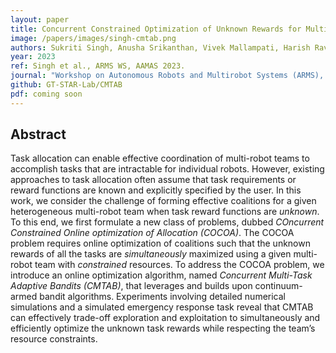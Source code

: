 ```yaml
---
layout: paper
title: Concurrent Constrained Optimization of Unknown Rewards for Multi-Robot Task Allocation
image: /papers/images/singh-cmtab.png
authors: Sukriti Singh, Anusha Srikanthan, Vivek Mallampati, Harish Ravichandar
year: 2023
ref: Singh et al., ARMS WS, AAMAS 2023.
journal: "Workshop on Autonomous Robots and Multirobot Systems (ARMS), Autonomous Agents and Multi-Agent Systems (AAMAS)"
github: GT-STAR-Lab/CMTAB
pdf: coming soon
---
```


## Abstract

Task allocation can enable effective coordination of multi-robot teams to accomplish tasks that are intractable for individual robots. However, existing approaches to task allocation often assume that task requirements or reward functions are known and explicitly specified by the user. In this work, we consider the challenge of forming effective coalitions for a given heterogeneous multi-robot team when task reward functions are _unknown_. To this end, we first formulate a new class of problems, dubbed _COncurrent Constrained Online optimization of Allocation (COCOA)_. The COCOA problem requires online optimization of coalitions such that the unknown rewards of all the tasks are _simultaneously_ maximized using a given multi-robot team with _constrained_ resources. To address the COCOA problem, we introduce an online optimization algorithm, named _Concurrent Multi-Task Adaptive Bandits (CMTAB)_, that leverages and builds upon continuum-armed bandit algorithms. Experiments involving detailed numerical simulations and a simulated emergency response task reveal that CMTAB can effectively trade-off exploration and exploitation to simultaneously and efficiently optimize the unknown task rewards while respecting the team’s resource constraints.
